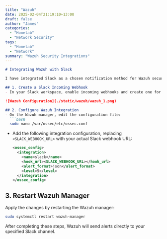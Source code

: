 ```yaml
---
title: "Wazuh"
date: 2025-02-04T21:19:10+13:00
draft: false
author: "James"
categories: 
  - "Homelab"
  - "Network Security"
tags: 
  - "Homelab"
  - "Network"
summary: "Wazuh Security Integrations"
---
```


```markdown
# Integrating Wazuh with Slack

I have integrated Slack as a chosen notification method for Wazuh security alerts. Here is a brief breakdown on how this is achieved. (https://documentation.wazuh.com/current/user-manual/manager/integration-with-external-apis.html)

## 1. Create a Slack Incoming Webhook
- In your Slack workspace, enable incoming webhooks and create one for your desired channel.

![Wazuh Configuration](./static/wazuh/wazuh_1.png)

## 2. Configure Wazuh Integration
- On the Wazuh manager, edit the configuration file:
  ```bash
  sudo nano /var/ossec/etc/ossec.conf
  ```
- Add the following integration configuration, replacing `<SLACK_WEBHOOK_URL>` with your actual Slack webhook URL:
  ```xml
  <ossec_config>
    <integration>
      <name>slack</name>
      <hook_url><SLACK_WEBHOOK_URL></hook_url>
      <alert_format>json</alert_format>
      <level>5</level>
    </integration>
  </ossec_config>
  ```

## 3. Restart Wazuh Manager
Apply the changes by restarting the Wazuh manager:
```bash
sudo systemctl restart wazuh-manager
```

After completing these steps, Wazuh will send alerts directly to your specified Slack channel.
